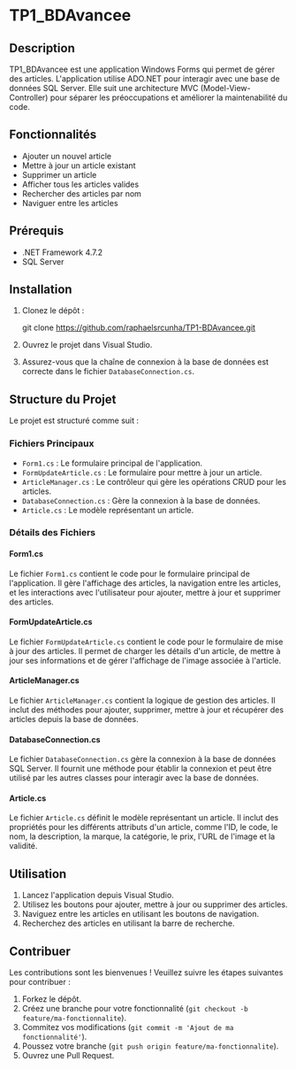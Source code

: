 ﻿# TP1_BDAvancee

## Description
TP1_BDAvancee est une application Windows Forms qui permet de gérer des articles. L'application utilise ADO.NET pour interagir avec une base de données SQL Server. Elle suit une architecture MVC (Model-View-Controller) pour séparer les préoccupations et améliorer la maintenabilité du code.

## Fonctionnalités
- Ajouter un nouvel article
- Mettre à jour un article existant
- Supprimer un article
- Afficher tous les articles valides
- Rechercher des articles par nom
- Naviguer entre les articles

## Prérequis
- .NET Framework 4.7.2
- SQL Server

## Installation
1. Clonez le dépôt :
   
   git clone https://github.com/raphaelsrcunha/TP1-BDAvancee.git

2. Ouvrez le projet dans Visual Studio.
3. Assurez-vous que la chaîne de connexion à la base de données est correcte dans le fichier `DatabaseConnection.cs`.

## Structure du Projet
Le projet est structuré comme suit :

### Fichiers Principaux
- `Form1.cs` : Le formulaire principal de l'application.
- `FormUpdateArticle.cs` : Le formulaire pour mettre à jour un article.
- `ArticleManager.cs` : Le contrôleur qui gère les opérations CRUD pour les articles.
- `DatabaseConnection.cs` : Gère la connexion à la base de données.
- `Article.cs` : Le modèle représentant un article.

### Détails des Fichiers

#### Form1.cs
Le fichier `Form1.cs` contient le code pour le formulaire principal de l'application. Il gère l'affichage des articles, la navigation entre les articles, et les interactions avec l'utilisateur pour ajouter, mettre à jour et supprimer des articles.

#### FormUpdateArticle.cs
Le fichier `FormUpdateArticle.cs` contient le code pour le formulaire de mise à jour des articles. Il permet de charger les détails d'un article, de mettre à jour ses informations et de gérer l'affichage de l'image associée à l'article.

#### ArticleManager.cs
Le fichier `ArticleManager.cs` contient la logique de gestion des articles. Il inclut des méthodes pour ajouter, supprimer, mettre à jour et récupérer des articles depuis la base de données.

#### DatabaseConnection.cs
Le fichier `DatabaseConnection.cs` gère la connexion à la base de données SQL Server. Il fournit une méthode pour établir la connexion et peut être utilisé par les autres classes pour interagir avec la base de données.

#### Article.cs
Le fichier `Article.cs` définit le modèle représentant un article. Il inclut des propriétés pour les différents attributs d'un article, comme l'ID, le code, le nom, la description, la marque, la catégorie, le prix, l'URL de l'image et la validité.

## Utilisation
1. Lancez l'application depuis Visual Studio.
2. Utilisez les boutons pour ajouter, mettre à jour ou supprimer des articles.
3. Naviguez entre les articles en utilisant les boutons de navigation.
4. Recherchez des articles en utilisant la barre de recherche.

## Contribuer
Les contributions sont les bienvenues ! Veuillez suivre les étapes suivantes pour contribuer :
1. Forkez le dépôt.
2. Créez une branche pour votre fonctionnalité (`git checkout -b feature/ma-fonctionnalite`).
3. Commitez vos modifications (`git commit -m 'Ajout de ma fonctionnalité'`).
4. Poussez votre branche (`git push origin feature/ma-fonctionnalite`).
5. Ouvrez une Pull Request.